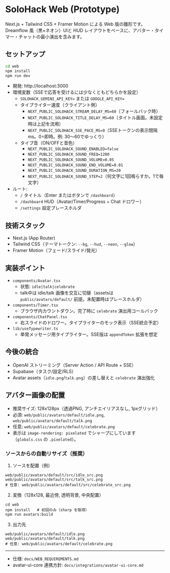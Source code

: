 # SoloHack Web (Prototype)

Next.js + Tailwind CSS + Framer Motion による Web 版の雛形です。Dreamflow 風（黒×ネオン）UIと HUD レイアウトをベースに、アバター・タイマー・チャットの最小演出を含みます。

## セットアップ

```bash
cd web
npm install
npm run dev
```

- 開発: http://localhost:3000
- 環境変数（SSEで応答を受けるには少なくともどちらかを設定）
  - `SOLOHACK_GEMINI_API_KEY=` または `GOOGLE_API_KEY=`
  - タイプライター速度（クライアント側）
    - `NEXT_PUBLIC_SOLOHACK_STREAM_DELAY_MS=60`（フォールバック時）
    - `NEXT_PUBLIC_SOLOHACK_TITLE_DELAY_MS=60`（タイトル画面。未設定時は上記を流用）
    - `NEXT_PUBLIC_SOLOHACK_SSE_PACE_MS=0`（SSEトークンの表示間隔ms。0=即時。例: 30〜60でゆっくり）
  - タイプ音（ON/OFFと音色）
    - `NEXT_PUBLIC_SOLOHACK_SOUND_ENABLED=false`
    - `NEXT_PUBLIC_SOLOHACK_SOUND_FREQ=1200`
    - `NEXT_PUBLIC_SOLOHACK_SOUND_VOLUME=0.05`
    - `NEXT_PUBLIC_SOLOHACK_SOUND_END_VOLUME=0.01`
    - `NEXT_PUBLIC_SOLOHACK_SOUND_DURATION_MS=20`
    - `NEXT_PUBLIC_SOLOHACK_SOUND_STEP=2`（何文字に1回鳴らすか。1で毎文字）
- ルート:
  - `/` タイトル（Enter またはボタンで `/dashboard`）
  - `/dashboard` HUD（Avatar/Timer/Progress + Chat ドロワー）
  - `/settings` 設定プレースホルダ

## 技術スタック
- Next.js (App Router)
- Tailwind CSS（テーマトークン: `--bg`, `--hud`, `--neon`, `--glow`）
- Framer Motion（フェード/スライド/発光）

## 実装ポイント
- `components/Avatar.tsx`
  - 状態: `idle|talk|celebrate`
  - talk中は idle/talk 画像を交互に切替（assetsは `public/avatars/default/` 前提。未配置時はプレースホルダ）
- `components/Timer.tsx`
  - ブラウザ内カウントダウン。完了時に `celebrate` 演出用コールバック
- `components/ChatPanel.tsx`
  - 右スライドのドロワー。タイプライターのモック表示（SSE統合予定）
- `lib/useTypewriter.ts`
  - 単発メッセージ用タイプライター。SSE版は `appendToken` 拡張を想定

## 今後の統合
- OpenAI ストリーミング（Server Action / API Route + SSE）
- Supabase（タスク/設定/RLS）
- Avatar assets（`idle.png`/`talk.png`）の差し替えと `celebrate` 演出強化

## アバター画像の配置
- 推奨サイズ: 128x128px（透過PNG, アンチエイリアスなし, 1pxグリッド）
- 必須: `web/public/avatars/default/idle.png`, `web/public/avatars/default/talk.png`
- 任意: `web/public/avatars/default/celebrate.png`
- 表示は `image-rendering: pixelated` でシャープにしています（`globals.css` の `.pixelated`）。

### ソースからの自動リサイズ（推奨）
1) ソースを配置（例）
```
web/public/avatars/default/src/idle_src.png
web/public/avatars/default/src/talk_src.png
# 任意: web/public/avatars/default/src/celebrate_src.png
```
2) 変換（128x128, 最近傍, 透明背景, 中央配置）
```
cd web
npm install   # 初回のみ（sharp を取得）
npm run avatars:build
```
3) 出力先
```
web/public/avatars/default/idle.png
web/public/avatars/default/talk.png
# 任意: web/public/avatars/default/celebrate.png
```

---
- 仕様: `docs/WEB_REQUIREMENTS.md`
- avatar-ui-core 連携方針: `docs/integrations/avatar-ui-core.md`
